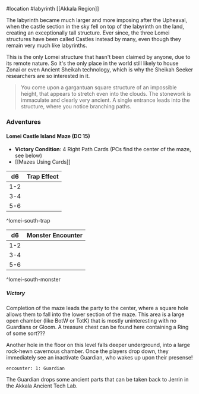  #location #labyrinth [[Akkala Region]]

The labyrinth became much larger and more imposing after the Upheaval, when the castle section in the sky fell on top of the labyrinth on the land, creating an exceptionally tall structure. Ever since, the three Lomei structures have been called Castles instead by many, even though they remain very much like labyrinths.

This is the only Lomei structure that hasn't been claimed by anyone, due to its remote nature. So it's the only place in the world still likely to house Zonai or even Ancient Sheikah technology, which is why the Sheikah Seeker researchers are so interested in it.

>You come upon a gargantuan square structure of an impossible height, that appears to stretch even into the clouds. The stonework is immaculate and clearly very ancient. A single entrance leads into the structure, where you notice branching paths.

### Adventures

#### Lomei Castle Island Maze (DC 15)

* **Victory Condition**: 4 Right Path Cards (PCs find the center of the maze, see below)
* [[Mazes Using Cards]]

| d6  | Trap Effect |
| --- | ----------- |
| 1-2 |             |
| 3-4 |             |
| 5-6 |             |
^lomei-south-trap

| d6  | Monster Encounter |
| --- | ----------------- |
| 1-2 |                   |
| 3-4 |                   |
| 5-6 |                   |
^lomei-south-monster

##### Victory

Completion of the maze leads the party to the center, where a square hole allows them to fall into the lower section of the maze. This area is a large open chamber (like BotW or TotK) that is mostly uninteresting with no Guardians or Gloom. A treasure chest can be found here containing a Ring of some sort???

Another hole in the floor on this level falls deeper underground, into a large rock-hewn cavernous chamber. Once the players drop down, they immediately see an inactivate Guardian, who wakes up upon their presense!

`encounter: 1: Guardian`

The Guardian drops some ancient parts that can be taken back to Jerrin in the Akkala Ancient Tech Lab.

